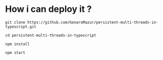 # How i can deploy it ?

    git clone https://github.com/GenaroMazur/persistent-multi-threads-in-typescript.git

    cd persistent-multi-threads-in-typescript

    npm install

    npm start
